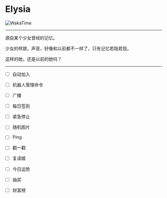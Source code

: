 # Elysia
![WakaTime](https://wakatime.com/badge/github/rong-xiaoli/Elysia.svg)

---
源自某个少女曾经的记忆。

少女的样貌，声音，好像和以前都不一样了，只有记忆若隐若现。

这样的她，还是以前的她吗？

---

- [ ] 自动加入
- [ ] 机器人管理命令
- [ ] 广播
- [ ] 每日签到
- [ ] 紧急停止
- [ ] 随机图片
- [ ] Ping
- [ ] 戳一戳
- [ ] 复读姬
- [ ] 今日运势
- [ ] 抽奖
- [ ] 财富榜


